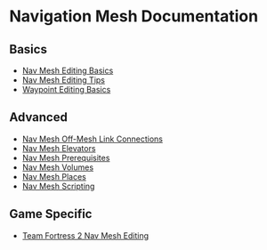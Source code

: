 # Navigation Mesh Documentation

## Basics

- [Nav Mesh Editing Basics]
- [Nav Mesh Editing Tips]
- [Waypoint Editing Basics]


## Advanced

- [Nav Mesh Off-Mesh Link Connections]
- [Nav Mesh Elevators]
- [Nav Mesh Prerequisites]
- [Nav Mesh Volumes]
- [Nav Mesh Places]
- [Nav Mesh Scripting]

## Game Specific

- [Team Fortress 2 Nav Mesh Editing]

<!-- Links -->
[Nav Mesh Editing Basics]: NAVMESH_BASIC_EDITING.md
[Waypoint Editing Basics]: WAYPOINT_BASICS.md
[Nav Mesh Places]: NAVMESH_PLACES.md
[Nav Mesh Off-Mesh Link Connections]: NAVMESH_OFFMESHLINKS.md
[Nav Mesh Editing Tips]: NAVMESH_EDITING_TIPS.md
[Nav Mesh Volumes]: NAVMESH_VOLUMES.md
[Nav Mesh Elevators]: NAVMESH_ELEVATORS.md
[Nav Mesh Prerequisites]: NAVMESH_PREREQUISITES.md
[Nav Mesh Scripting]: NAVMESH_SCRIPTING.md
[Team Fortress 2 Nav Mesh Editing]: TF2_EDITING.md